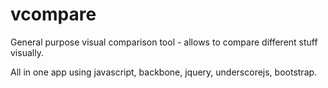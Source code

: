 vcompare
========

General purpose visual comparison tool - allows to compare different stuff visually.

All in one app using javascript, backbone, jquery, underscorejs, bootstrap. 
